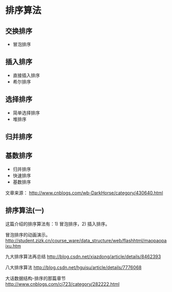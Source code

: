 # 排序算法


## 交换排序
* 冒泡排序


## 插入排序
* 直接插入排序
* 希尔排序

## 选择排序
* 简单选择排序
* 堆排序

## 归并排序


## 基数排序






* 归并排序
* 快速排序
* 基数排序



文章来源：
http://www.cnblogs.com/wb-DarkHorse/category/430640.html

## 排序算法(一)
这篇介绍的排序算法有：1) 冒泡排序，2) 插入排序。

冒泡排序的动画演示。
http://student.zjzk.cn/course_ware/data_structure/web/flashhtml/maopaopaixu.htm

九大排序算法再总结
http://blog.csdn.net/xiazdong/article/details/8462393

八大排序算法
http://blog.csdn.net/hguisu/article/details/7776068

大话数据结构-排序的那篇章节
http://www.cnblogs.com/cj723/category/282222.html